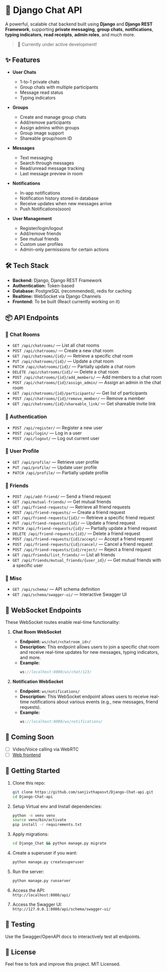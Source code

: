 
# 💬 Django Chat API

A powerful, scalable chat backend built using **Django** and **Django REST Framework**, supporting **private messaging**, **group chats**, **notifications**, **typing indicators**, **read receipts**, **admin roles**, and much more.

> 🚧 Currently under active development!

## ✨ Features

- **User Chats**
  - 1-to-1 private chats
  - Group chats with multiple participants
  - Message read status
  - Typing indicators

- **Groups**
  - Create and manage group chats
  - Add/remove participants
  - Assign admins within groups
  - Group image support
  - Shareable group/room ID

- **Messages**
  - Text messaging
  - Search through messages
  - Read/unread message tracking
  - Last message preview in room

- **Notifications**
  - In-app notifications
  - Notification history stored in database
  - Receive updates when new messages arrive
  - Push Notifications(soon)

- **User Management**
  - Register/login/logout
  - Add/remove friends
  - See mutual friends
  - Custom user profiles
  - Admin-only permissions for certain actions

## 🛠️ Tech Stack

- **Backend:** Django, Django REST Framework
- **Authentication:** Token-based
- **Database:** PostgreSQL (recommended), redis for caching
- **Realtime:** WebSocket via Django Channels
- **Frontend:** To be built (React currently working on it)

## 📦 API Endpoints

### 🔹 Chat Rooms

- `GET /api/chatrooms/` — List all chat rooms
- `POST /api/chatrooms/` — Create a new chat room
- `GET /api/chatrooms/{id}/` — Retrieve a specific chat room
- `PUT /api/chatrooms/{id}/` — Update a chat room
- `PATCH /api/chatrooms/{id}/` — Partially update a chat room
- `DELETE /api/chatrooms/{id}/` — Delete a chat room
- `POST /api/chatrooms/{id}/add_members/` — Add members to a chat room
- `POST /api/chatrooms/{id}/assign_admin/` — Assign an admin in the chat room
- `GET /api/chatrooms/{id}/participants/` — Get list of participants
- `POST /api/chatrooms/{id}/remove_member/` — Remove a member
- `GET /api/chatrooms/{id}/shareable_link/` — Get shareable invite link

### 🔹 Authentication

- `POST /api/register/` — Register a new user
- `POST /api/login/` — Log in a user
- `POST /api/logout/` — Log out current user

### 🔹 User Profile

- `GET /api/profile/` — Retrieve user profile
- `PUT /api/profile/` — Update user profile
- `PATCH /api/profile/` — Partially update profile

### 🔹 Friends

- `POST /api/add-friend/` — Send a friend request
- `GET /api/mutual-friends/` — Get mutual friends
- `GET /api/friend-requests/` — Retrieve all friend requests
- `POST /api/friend-requests/` — Create a friend request
- `GET /api/friend-requests/{id}/` — Retrieve a specific friend request
- `PUT /api/friend-requests/{id}/` — Update a friend request
- `PATCH /api/friend-requests/{id}/` — Partially update a friend request
- `DELETE /api/friend-requests/{id}/` — Delete a friend request
- `POST /api/friend-requests/{id}/accept/` — Accept a friend request
- `POST /api/friend-requests/{id}/cancel/` — Cancel a friend request
- `POST /api/friend-requests/{id}/reject/` — Reject a friend request
- `GET /api/friends/list_friends/` — List all friends
- `GET /api/friends/mutual_friends/{user_id}/` — Get mutual friends with a specific user


### 🔹 Misc

- `GET /api/schema/` — API schema definition
- `GET /api/schema/swagger-ui/` — Interactive Swagger UI

## 🔌 WebSocket Endpoints

These WebSocket routes enable real-time functionality:

1. **Chat Room WebSocket**  
   - **Endpoint:** `ws/chat/<chatroom_id>/`
   - **Description:** This endpoint allows users to join a specific chat room and receive real-time updates for new messages, typing indicators, and more.
   - **Example:**
     ```javascript
     ws://localhost:8000/ws/chat/123/
     ```

2. **Notification WebSocket**  
   - **Endpoint:** `ws/notifications/`
   - **Description:** This WebSocket endpoint allows users to receive real-time notifications about various events (e.g., new messages, friend requests).
   - **Example:**
     ```javascript
     ws://localhost:8000/ws/notifications/
     ```

## 🚧 Coming Soon

- [ ] Video/Voice calling via WebRTC
- [ ] [Web frontend](https://github.com/sanjivthapasvt/Chatapp-frontend)

## 🚀 Getting Started

1. Clone this repo:
   ```bash
   git clone https://github.com/sanjivthapasvt/Django-Chat-api.git
   cd Django-Chat-api
   ```

2. Setup Virtual env and Install dependencies:
   ```bash
   python -m venv venv
   source venv/bin/activate
   pip install -r requirements.txt
   ```

3. Apply migrations:
   ```bash
   cd Django_Chat && python manage.py migrate
   ```

4. Create a superuser if you want:
   ```bash
   python manage.py createsuperuser
   ```

5. Run the server:
   ```bash
   python manage.py runserver
   ```

6. Access the API:  
   `http://localhost:8000/api/`

7. Access the Swagger UI:  
   `http://127.0.0.1:8000/api/schema/swagger-ui/`

## 🧪 Testing

Use the Swagger/OpenAPI docs to interactively test all endpoints.

## 📄 License

Feel free to fork and improve this project. MIT Licensed.
